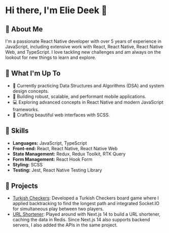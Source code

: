 # Hi there, I'm Elie Deek 👋

## 🚀 About Me

I'm a passionate React Native developer with over 5 years of experience in JavaScript, including extensive work with React, React Native, React Native Web, and TypeScript. I love tackling new challenges and am always on the lookout for new things to learn and explore.

## 🔭 What I'm Up To

- 🌱 Currently practicing Data Structures and Algorithms (DSA) and system design concepts.
- 🔧 Building robust, scalable, and performant mobile applications.
- 💻 Exploring advanced concepts in React Native and modern JavaScript frameworks.
- 🎨 Crafting beautiful web interfaces with SCSS.

## 💼 Skills

- **Languages:** JavaScript, TypeScript
- **Front-end:** React, React Native, React Native Web
- **State Management:** Redux, Redux Toolkit, RTK Query
- **Form Management:** React Hook Form
- **Styling:** SCSS
- **Testing:** Jest, React Native Testing Library

## 🌟 Projects

- [Turkish Checkers](https://github.com/deekstone/turkish-checkers): Developed a Turkish Checkers board game where I applied backtracking to find the longest path and integrated Socket.IO for simultaneous play between two players.
- [URL Shortener](https://github.com/deekstone/url-shortener): Played around with Next.js 14 to build a URL shortener, caching the data in Redis. Since Next.js 14 also supports backend servers, I also added the APIs in the same project.
